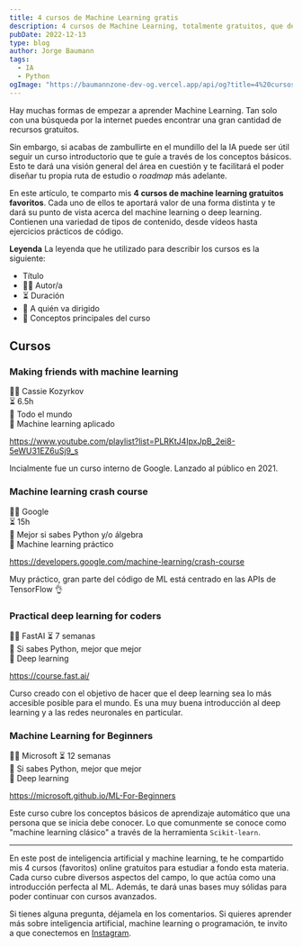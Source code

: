 ```yaml
---
title: 4 cursos de Machine Learning gratis
description: 4 cursos de Machine Learning, totalmente gratuitos, que deberías empezar a hacer ahora mismo.
pubDate: 2022-12-13
type: blog
author: Jorge Baumann
tags:
  - IA
  - Python
ogImage: "https://baumannzone-dev-og.vercel.app/api/og?title=4%20cursos%20de%20Machine%20Learning%20gratis&tags=IA,Python"
---
```


Hay muchas formas de empezar a aprender Machine Learning. Tan solo con una búsqueda por la internet puedes encontrar una gran cantidad de recursos gratuitos.

Sin embargo, si acabas de zambullirte en el mundillo del la IA puede ser útil seguir un curso introductorio que te guíe a través de los conceptos básicos. Esto te dará una visión general del área en cuestión y te facilitará el poder diseñar tu propia ruta de estudio o _roadmap_ más adelante.

En este artículo, te comparto mis **4 cursos de machine learning gratuitos favoritos**. Cada uno de ellos te aportará valor de una forma distinta y te dará su punto de vista acerca del machine learning o deep learning. Contienen una variedad de tipos de contenido, desde vídeos hasta ejercicios prácticos de código.

**Leyenda**
La leyenda que he utilizado para describir los cursos es la siguiente:

- Título
- 🧑‍🏫 Autor/a
- ⏳ Duración
- 🎯 A quién va dirigido
- 📒 Conceptos principales del curso

## Cursos

### Making friends with machine learning

🧑‍🏫 Cassie Kozyrkov  
⏳ 6.5h  
🎯 Todo el mundo  
📒 Machine learning aplicado

https://www.youtube.com/playlist?list=PLRKtJ4IpxJpB_2ei8-5eWU31EZ6uSj9_s

Incialmente fue un curso interno de Google. Lanzado al público en 2021.

### Machine learning crash course

🧑‍🏫 Google  
⏳ 15h  
🎯 Mejor si sabes Python y/o álgebra  
📒 Machine learning práctico

https://developers.google.com/machine-learning/crash-course

Muy práctico, gran parte del código de ML está centrado en las APIs de TensorFlow 👌

### Practical deep learning for coders

🧑‍🏫 FastAI
⏳ 7 semanas  
🎯 Si sabes Python, mejor que mejor  
📒 Deep learning

https://course.fast.ai/

Curso creado con el objetivo de hacer que el deep learning sea lo más accesible posible para el mundo. Es una muy buena introducción al deep learning y a las redes neuronales en particular.

### Machine Learning for Beginners

🧑‍🏫 Microsoft
⏳ 12 semanas  
🎯 Si sabes Python, mejor que mejor  
📒 Deep learning

https://microsoft.github.io/ML-For-Beginners

Este curso cubre los conceptos básicos de aprendizaje automático que una persona que se inicia debe conocer. Lo que comunmente se conoce como "machine learning clásico" a través de la herramienta `Scikit-learn`.

---

En este post de inteligencia artificial y machine learning, te he compartido mis 4 cursos (favoritos) online gratuitos para estudiar a fondo esta materia. Cada curso cubre diversos aspectos del campo, lo que actúa como una introducción perfecta al ML. Además, te dará unas bases muy sólidas para poder continuar con cursos avanzados.

Si tienes alguna pregunta, déjamela en los comentarios. Si quieres aprender más sobre inteligencia artificial, machine learning o programación, te invito a que conectemos en [Instagram](https://www.instagram.com/baumannzone/).
